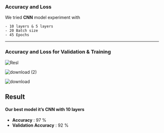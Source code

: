 
### Accuracy and Loss
We tried **CNN** model experiment with

    - 10 layers & 5 layers
    - 20 Batch size
    - 45 Epochs

_______________________________________________________________________________

  
### Accuracy and Loss for Validation & Training 

  ![Resl](https://user-images.githubusercontent.com/93244403/150203764-937394b2-00e6-4db5-8524-7a4a633cb949.png)


  ![download (2)](https://user-images.githubusercontent.com/93244403/150204837-173d158b-5d25-4066-af28-e7c65605615f.png)

  ![download](https://user-images.githubusercontent.com/93244403/150204660-b816a8f0-edf8-49be-a231-24997e3cb7ac.png)



## Result
#### Our best model it’s CNN with 10 layers
- **Accuracy** : 97 % 
- **Validation Accuracy** : 92 % 

